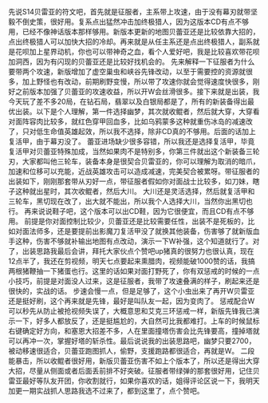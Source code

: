   先说S14贝雷亚的符文吧，首先就是征服者，主系带上攻速，由于没有幕刃就带坚毅不倒史策，很好用。复系点出猛然冲击加终极猎人，因为这版本CD有点不够用，已经不像神话版本那样够用。新版本更新的地图贝蕾亚还是比较依靠大招的，点出终极猎人可以加快大招的冷却。再来就是从任主系还是点出终极猎人，副系就是花呗加上星界动机，你也可以带神奇之血，看个人爱好吧，我是比较喜欢带花呗加洞西，因为有闪现的贝蕾亚还是比较好找机会的。
  先来解释一下征服者为什么要带两个攻速，新版增加了虚空巢虫和峡谷先锋改动，以至于需要控的资源就很多，加上野怪也有改动，前期刷野变慢，所以带了攻速你就会觉得速度快很多，刚好之前版本加强了贝蕾亚的攻速收益，所以开W会丝滑很多。接下来就是出装，我今天玩了差不多20局，在钻石局，翡翠以及白银局都是了，所有的新装备得出最优出装。以下是个人理解，第一件选择幽梦，其次就收鲲者，然后就大穿，大穿看对面阵容肉比较多，就红色穿甲回血多，比如乌鸦蒙多这种就重伤冰岛的减速改了，只对低生命值英雄起效，所以我不选择，除非CD真的不够用。后面的话加上复活甲，由于幕刃没了。
  蕾亚进场缺少很多容错，所以我还是选择复活甲，毕竟复活甲对贝蕾亚特殊加成，当然如果肉不是特别多，你第三件就出这个新装备三轮刃，大家都叫他三轮车，装备本身是很契合贝雷亚的，你可以理解为取消的暗爪，加速和位移可以充能，近战英雄攻击可以造成减速，完美契合被累呀。带征服者的出装如下，刚刚那套带从刃好一点，带征服者假如你对面战士比较多，如刀妹，瞎子这种就出星时，其次收鲲者，然后大川。
  大川还是灵活选择，然后就复活甲和三轮车，黑切现在改了，出大就不能出，所以我个人选择大川，当然你出黑切也行。
  再来说说鞋子吧，这个版本可以出CD鞋，因为它很便宜，而且CD有点不够用。
  前提是你对面控制比较少，贝蕾亚还是比较需要任性，出装不是死板的，比如对面法师多，还是要提前出影魔刀复活甲没了就换其他装备，伤害够了就新版血手这种，伤害不够就补输出地图有点改动，演示一下W补强，这个知道就行了。对了，出装思路我最后会讲，拜托大家伙点个赞吧up猪真的很努力也很认真，现在12点半了，我还在剪视频，明天七点要起来熏腊肉，视频能破1000赞的话，我搞两根猪鞭抽一下猪蛋也行。这里的话如果对面打野死了，你有双惩戒的时候的一点小技巧，前提是对面没人过来，这是征服者，我带了攻速叠满的样子，刷起来还是很快的，实战的话。
  步速会慢一点，但是足够了，这个小虫出来了再开W贝雷亚还是挺好刷，这个再来就是先锋，最好是叫队友一起，因为变肉了。
  惩戒配合W可以秒先从防止被抢视频失误了，大概意思和艾克三环惩戒一样，新版先锋我已演示一下，好多人都放反了，还是挺尴尬的，大自然可比我都难打。上车的时候鼠标右键确定好方向，和塞恩大招差不多，人在里面撞塔伤害会比先锋要高，撞掉塔就可以再冲一次，掌握好塔的斩杀性。最后说说我的出装思路吧，幽梦只要2700，被动移速很适合，贝蕾亚跑图抓人，偷野，支援跑路都很适合，再就是W。
  二段能暴击，所以收鲲者很好用，新版贝蕾亚伤害不如上个版本了，所以还是得出大穿大招，尽量从侧面或者后面丢前排不好突破。征服者带绿弹的那套很好用，记住贝雷亚最好等队友开团，你收割就行，如果你喜欢的话，姐得评论区说一下，我明天加更一期实战抓人思路我选不过来了，都到这里了，点个赞吧。